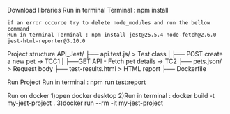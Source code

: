 Download libraries 
    Run in terminal Terminal : npm install

    if an error occurce try to delete node_modules and run the bellow command
    Run in terminal Terminal : npm install jest@25.5.4 node-fetch@2.6.0 jest-html-reporter@3.10.0

Project structure 
    API_Jest/
    ├── api.test.js/      > Test class
    |   ├── POST create a new pet   -> TCC1
    |   ├──GET API - Fetch pet details  -> TC2
    ├── pets.json/        > Request body
    ├── test-results.html > HTML report 
    ├── Dockerfile

Run Project 
     Run in terminal : npm run test:report

Run on docker 
    1)open docker desktop
    2)Run in terminal : docker build -t my-jest-project .
    3)docker run --rm -it my-jest-project